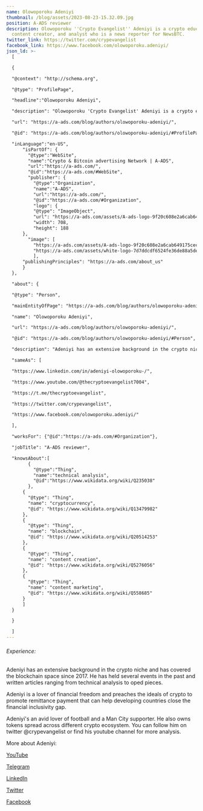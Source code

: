 ```yaml
---
name: Olowoporoku Adeniyi
thumbnail: /blog/assets/2023-08-23-15.32.09.jpg
position: A-ADS reviewer
description: Olowoporoku ''Crypto Evangelist'' Adeniyi is a crypto educator,
  content creator, and analyst who is a news reporter for NewsBTC.
twitter_link: https://twitter.com/crypevangelist
facebook_link: https://www.facebook.com/olowoporoku.adeniyi/
json_ld: >-
  [

  {

  "@context": "http://schema.org",

  "@type": "ProfilePage",

  "headline":"Olowoporoku Adeniyi",

  "description": "Olowoporoku 'Crypto Evangelist' Adeniyi is a crypto educator, content creator, and analyst who is a news reporter for NewsBTC.",

  "url": "https://a-ads.com/blog/authors/olowoporoku-adeniyi/",

  "@id": "https://a-ads.com/blog/authors/olowoporoku-adeniyi/#ProfilePage",

  "inLanguage":"en-US",
      "isPartOf": {
        "@type":"WebSite",
        "name":"Crypto & Bitcoin advertising Network | A-ADS",
        "url":"https://a-ads.com/",
        "@id":"https://a-ads.com/#WebSite",
        "publisher": {
          "@type":"Organization",
          "name":"A-ADS",
          "url":"https://a-ads.com/",
          "@id":"https://a-ads.com/#Organization",   
          "logo": {
          "@type": "ImageObject",
          "url": "https://a-ads.com/assets/A-ads-logo-9f20c608e2a6cab649175cec3c3976253264542bc7b570a5de64eb3e206b5935.svg",
          "width": 708,
          "height": 188
      },
  	    "image": [
          "https://a-ads.com/assets/A-ads-logo-9f20c608e2a6cab649175cec3c3976253264542bc7b570a5de64eb3e206b5935.svg",
          "https://a-ads.com/assets/white-logo-7d7ddcdf6524fe36de88a5de9e76e6c6a6401b5e78910c27c1f0e7213cdc97bb.svg"
          ],
  	  "publishingPrinciples": "https://a-ads.com/about_us"
      }
  },

  "about": {

  "@type": "Person",

  "mainEntityOfPage": "https://a-ads.com/blog/authors/olowoporoku-adeniyi/",

  "name": "Olowoporoku Adeniyi",

  "url": "https://a-ads.com/blog/authors/olowoporoku-adeniyi/",

  "@id": "https://a-ads.com/blog/authors/olowoporoku-adeniyi/#Person",

  "description": "Adeniyi has an extensive background in the crypto niche and has covered the blockchain space since 2017. He has held several events in the past and written articles ranging from technical analysis to oped pieces. Adeniyi is a lover of financial freedom and preaches the ideals of crypto to promote remittance payment that can help developing countries close the financial inclusivity gap. Adeniyi's an avid lover of football and a Man City supporter. He also owns tokens spread across different crypto ecosystem. You can follow him on twitter @crypevangelist or find his youtube channel for more analysis.",

  "sameAs": [

  "https://www.linkedin.com/in/adeniyi-olowoporoku-/",

  "https://www.youtube.com/@thecryptoevangelist7004",

  "https://t.me/thecryptoevangelist",

  "https://twitter.com/crypevangelist",

  "https://www.facebook.com/olowoporoku.adeniyi/"

  ],

  "worksFor": {"@id":"https://a-ads.com/#Organization"},

  "jobTitle": "A-ADS reviewer",

  "knowsAbout":[
        {
          "@type":"Thing",
          "name":"technical analysis",
          "@id":"https://www.wikidata.org/wiki/Q235038"
        },
      {
        "@type": "Thing",
        "name": "cryptocurrency",
        "@id": "https://www.wikidata.org/wiki/Q13479982"
      },
      {
        "@type": "Thing",
        "name": "blockchain",
        "@id": "https://www.wikidata.org/wiki/Q20514253"
      },
      {
        "@type": "Thing",
        "name": "content creation",
        "@id": "https://www.wikidata.org/wiki/Q5276056"
      },
      {
        "@type": "Thing",
        "name": "content marketing",
        "@id": "https://www.wikidata.org/wiki/Q558685"
      }
      ]
  }

  }

  ]
---
```

###### Experience:

Adeniyi has an extensive background in the crypto niche and has covered the blockchain space since 2017. He has held several events in the past and written articles ranging from technical analysis to oped pieces.

Adeniyi is a lover of financial freedom and preaches the ideals of crypto to promote remittance payment that can help developing countries close the financial inclusivity gap.

Adeniyi's an avid lover of football and a Man City supporter. He also owns tokens spread across different crypto ecosystem. You can follow him on twitter @crypevangelist or find his youtube channel for more analysis.

M﻿ore about Adeniyi:

[Y﻿ouTube](https://www.youtube.com/@thecryptoevangelist7004) 

[T﻿elegram](https://t.me/thecryptoevangelist)

[L﻿inkedIn](https://www.linkedin.com/in/adeniyi-olowoporoku-/)

[T﻿witter](https://twitter.com/crypevangelist)

[F﻿acebook](https://www.facebook.com/olowoporoku.adeniyi/)